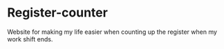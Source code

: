 # Register-counter
Website for making my life easier when counting up the register when my work shift ends.
